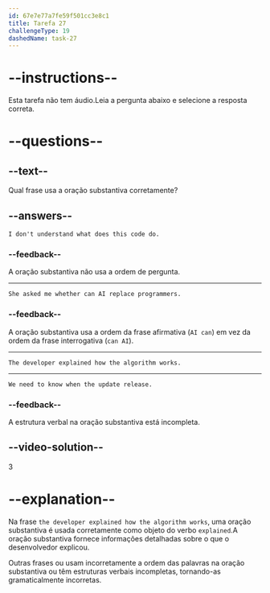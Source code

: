 ```yaml
---
id: 67e7e77a7fe59f501cc3e8c1
title: Tarefa 27
challengeType: 19
dashedName: task-27
---
```


# --instructions--

Esta tarefa não tem áudio.Leia a pergunta abaixo e selecione a resposta correta.

# --questions--

## --text--

Qual frase usa a oração substantiva corretamente?

## --answers--

`I don't understand what does this code do.`

### --feedback--

A oração substantiva não usa a ordem de pergunta.

---

`She asked me whether can AI replace programmers.`

### --feedback--

A oração substantiva usa a ordem da frase afirmativa (`AI can`) em vez da ordem da frase interrogativa (`can AI`).

---

`The developer explained how the algorithm works.`

---

`We need to know when the update release.`

### --feedback--

A estrutura verbal na oração substantiva está incompleta.

## --video-solution--

3

# --explanation--

Na frase `the developer explained how the algorithm works`, uma oração substantiva é usada corretamente como objeto do verbo `explained`.A oração substantiva fornece informações detalhadas sobre o que o desenvolvedor explicou.

Outras frases ou usam incorretamente a ordem das palavras na oração substantiva ou têm estruturas verbais incompletas, tornando-as gramaticalmente incorretas.
